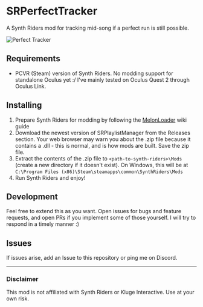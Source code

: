 # SRPerfectTracker
A Synth Riders mod for tracking mid-song if a perfect run is still possible.

![Perfect Tracker](screenshot.jpg "Perfect Tracker")

## Requirements
- PCVR (Steam) version of Synth Riders. No modding support for standalone Oculus yet :/ I've mainly tested on Oculus Quest 2 through Oculus Link.

## Installing
1. Prepare Synth Riders for modding by following the [MelonLoader](https://melonwiki.xyz/#/README) wiki guide
2. Download the newest version of SRPlaylistManager from the Releases section. Your web browser may warn you about the .zip file because it contains a .dll - this is normal, and is how mods are built. Save the zip file.
3. Extract the contents of the .zip file to  `<path-to-synth-riders>\Mods` (create a new directory if it doesn't exist). On Windows, this will be at `C:\Program Files (x86)\Steam\steamapps\common\SynthRiders\Mods`
4. Run Synth Riders and enjoy!

## Development
Feel free to extend this as you want. Open issues for bugs and feature requests, and open PRs if you implement some of those yourself. I will try to respond in a timely manner :)

## Issues
If issues arise, add an Issue to this repository or ping me on Discord.

---

### Disclaimer
This mod is not affiliated with Synth Riders or Kluge Interactive. Use at your own risk.
